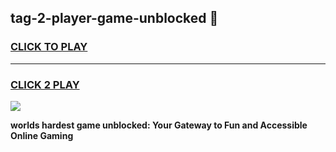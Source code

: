 
## tag-2-player-game-unblocked 👋
<h3>
<a href="https://premium.freeplayer.one?title=tag-2-player-game-unblocked&ref=14F">CLICK TO PLAY</a></h3>
<hr>

<h3>
<a href="https://premium.freeplayer.one?title=tag-2-player-game-unblocked&ref=14F">CLICK 2 PLAY</a>
  
</h3>

<a href="https://premium.freeplayer.one?title=tag-2-player-game-unblocked&ref=12F/"><img src="https://clearcache.store/games.png"></a>


**worlds hardest game unblocked: Your Gateway to Fun and Accessible Online Gaming**

